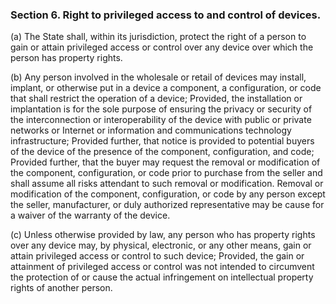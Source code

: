 ### Section 6. Right to privileged access to and control of devices.

(a) The State shall, within its jurisdiction, protect the right of a person to gain or attain privileged access or control over any device
over which the person has property rights.

(b) Any person involved in the wholesale or retail of devices may install, implant, or otherwise put in a device a component, a configuration,
or code that shall restrict the operation of a device; Provided, the installation or implantation is for the sole purpose of ensuring the
privacy or security of the interconnection or interoperability of the device with public or private networks or Internet or information
and communications technology infrastructure; Provided further, that notice is provided to potential buyers of the device of the presence
of the component, configuration, and code; Provided further, that the buyer may request the removal or modification of the component,
configuration, or code prior to purchase from the seller and shall assume all risks attendant to such removal or modification.
Removal or modification of the component, configuration, or code by any person except the seller, manufacturer, or duly authorized
representative may be cause for a waiver of the warranty of the device.

(c) Unless otherwise provided by law, any person who has property rights over any device may, by physical, electronic, or any other
means, gain or attain privileged access or control to such device; Provided, the gain or attainment of privileged access or
control was not intended to circumvent the protection of or cause the actual infringement on intellectual property rights of another person.
